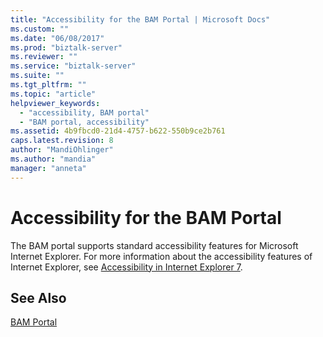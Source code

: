 ```yaml
---
title: "Accessibility for the BAM Portal | Microsoft Docs"
ms.custom: ""
ms.date: "06/08/2017"
ms.prod: "biztalk-server"
ms.reviewer: ""
ms.service: "biztalk-server"
ms.suite: ""
ms.tgt_pltfrm: ""
ms.topic: "article"
helpviewer_keywords: 
  - "accessibility, BAM portal"
  - "BAM portal, accessibility"
ms.assetid: 4b9fbcd0-21d4-4757-b622-550b9ce2b761
caps.latest.revision: 8
author: "MandiOhlinger"
ms.author: "mandia"
manager: "anneta"
---
```

# Accessibility for the BAM Portal
The BAM portal supports standard accessibility features for Microsoft Internet Explorer. For more information about the accessibility features of Internet Explorer, see [Accessibility in Internet Explorer 7](https://www.microsoft.com/en-us/Accessibility/windows).  
  
## See Also  
 [BAM Portal](../core/bam-portal.md)
